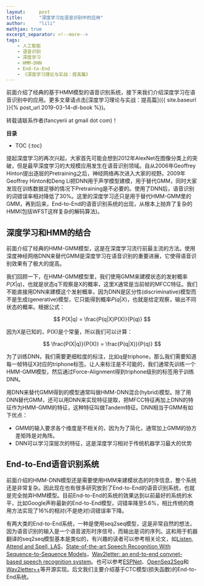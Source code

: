 ```yaml
---
layout:     post
title:      "深度学习在语音识别中的应用"
author:     "lili"
mathjax: true
excerpt_separator: <!--more-->
tags:
    - 人工智能
    - 语音识别
    - 深度学习
    - HMM-DNN
    - End-to-End
    - 《深度学习理论与实战：提高篇》
---
```


前面介绍了经典的基于HMM模型的语音识别系统，接下来我们介绍深度学习在语音识别中的应用。更多文章请点击[深度学习理论与实战：提高篇]({{ site.baseurl }}{% post_url 2019-03-14-dl-book %})。
<div class='zz'>转载请联系作者(fancyerii at gmail dot com)！</div>
 <!--more-->
 
**目录**
* TOC
{:toc}

提起深度学习的再次兴起，大家首先可能会想到2012年AlexNet在图像分类上的突破，但是最早深度学习的大规模应用发生在语音识别领域。自从2006年Geoffrey Hinton提出逐层的Pretraining之后，神经网络再次进入大家的视野。2009年Geoffrey Hinton和Deng Li把DNN用于声学模型建模，用于替代GMM，同时大家发现在训练数据足够的情况下Pretraining是不必要的。使用了DNN后，语音识别的词错误率相对降低了30%。这里的深度学习还只是用于替代HMM-GMM里的GMM，再到后来，End-to-End的语音识别系统的出现，从根本上抛弃了复杂的HMM(包括WFST这样复杂的解码算法)。

## 深度学习和HMM的结合
前面介绍了经典的HMM-GMM模型，这是在深度学习流行前最主流的方法。使用深度神经网络DNN来替代GMM是深度学习在语音识别的重要进展，它使得语音识别效果有了极大的提高。

我们回顾一下，在HMM-GMM模型里，我们使用GMM来建模状态的发射概率$P(X \vert q)$，也就是状态q下观察是X的概率，这里X通常是当前帧的MFCC特征。我们不能直接用DNN来建模这个发射概率，因为DNN是区分性(discriminative)模型而不是生成(generative)模型，它只能得到概率$P(q \vert X)$，也就是给定观察，输出不同状态的概率。根据公式：

$$
P(X|q) = \frac{P(q|X)P(X)}{P(q)}
$$

因为X是已知的，P(X)是个常量，所以我们可以计算：

$$
\frac{P(X|q)}{P(X)} = \frac{P(q|X)}{P(q)}
$$

为了训练DNN，我们需要更细粒度的标注，比如q是triphone，那么我们需要知道每一帧特征X对应的triphone标签。让人来标注是不可能的，我们通常先训练一个HMM-GMM模型，然后通过Force-Alignment得到triphone级别的标签用于训练DNN。

用DNN来替代GMM得到的模型通常叫做HMM-DNN混合(hybrid)模型。除了用DNN替代GMM，还可以用DNN来实现特征提取，把MFCC特征再加上DNN的特征作为HMM-GMM的特征，这种特征叫做Tandem特征。DNN相当于GMM有如下优点：


* GMM的输入要求各个维度是不相关的，因为为了简化，通常加上GMM的协方差矩阵是对角阵。
* DNN可以学习深层次的特征，这是深度学习相对于传统机器学习最大的优势

## End-to-End语音识别系统

前面介绍的HMM-DNN模型还是需要使用HMM来建模状态的时序信息，整个系统还是非常复杂。因此现在也有很多研究放到了End-to-End的语音识别系统，也就是完全抛弃HMM模型。目前End-to-End的系统的效果达到以前最好的系统的水平，比如Google声称最新的End-to-End模型，词错率降至5.6%，相比传统的商用方法实现了16\%的相对(不是绝对)词错误率下降。

有两大类的End-to-End系统，一种是使用seq2seq模型，这是非常自然的想法，因为语音识别的输入是一个语音波形时序信号，而输出是词的序列。这和用于机器翻译的seq2seq模型基本是类似的，有兴趣的读者可以参考相关论文，如[Listen, Attend and Spell, LAS](https://arxiv.org/abs/1508.01211)，[State-of-the-art Speech Recognition With Sequence-to-Sequence Models](https://arxiv.org/abs/1712.01769)，[Wav2letter: an end-to-end convnet-based speech recognition system](https://arxiv.org/abs/1609.03193)。也可以参考[ESPNet](https://github.com/espnet/espnet)、[OpenSeq2Seq](https://github.com/NVIDIA/OpenSeq2Seq)和[Wav2letter++](https://github.com/facebookresearch/wav2letter)等开源实现。后文我们主要介绍基于CTC模型(损失函数)的End-to-End系统。


